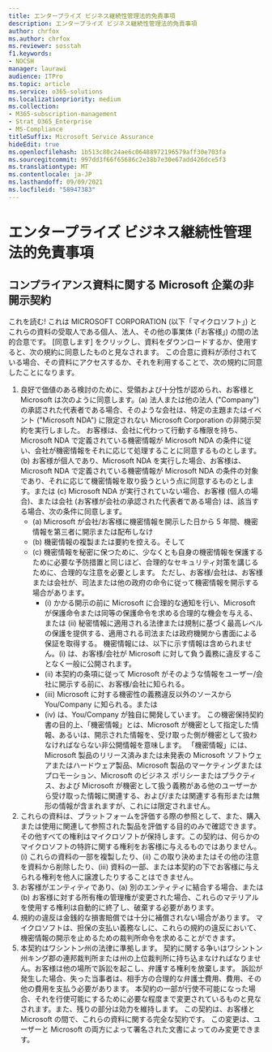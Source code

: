 ```yaml
---
title: エンタープライズ ビジネス継続性管理法的免責事項
description: エンタープライズ ビジネス継続性管理法的免責事項
author: chrfox
ms.author: chrfox
ms.reviewer: sosstah
f1.keywords:
- NOCSH
manager: laurawi
audience: ITPro
ms.topic: article
ms.service: o365-solutions
ms.localizationpriority: medium
ms.collection:
- M365-subscription-management
- Strat_O365_Enterprise
- MS-Compliance
titleSuffix: Microsoft Service Assurance
hideEdit: true
ms.openlocfilehash: 1b513c80c24ae6c06488972196579aff30e703fa
ms.sourcegitcommit: 997dd3f66f65686c2e38b7e30e67add426dce5f3
ms.translationtype: MT
ms.contentlocale: ja-JP
ms.lasthandoff: 09/09/2021
ms.locfileid: "58947383"
---
```

# <a name="enterprise-business-continuity-management-legal-disclaimer"></a>エンタープライズ ビジネス継続性管理法的免責事項

## <a name="microsoft-corporation-non-disclosure-agreement-for-compliance-materials"></a>コンプライアンス資料に関する Microsoft 企業の非開示契約

これを読む! これは MICROSOFT CORPORATION (以下「マイクロソフト」) とこれらの資料の受取人である個人、法人、その他の事業体 (「お客様」) の間の法的合意です。 [同意します] をクリックし、資料をダウンロードするか、使用すると、次の規約に同意したものと見なされます。 この合意に資料が添付されている場合、その資料にアクセスするか、それを利用することで、次の規約に同意したことになります。

1. 良好で価値のある検討のために、受領および十分性が認められ、お客様と Microsoft は次のように同意します。(a) 法人または他の法人 ("Company") の承認された代表者である場合、そのような会社は、特定の主題またはイベント ("Microsoft NDA") に限定されない Microsoft Corporation の非開示契約を実行しました。 お客様は、会社に代わって行動する権限を持ち、Microsoft NDA で定義されている機密情報が Microsoft NDA の条件に従い、会社が機密情報をそれに応じて処理することに同意するものとします。(b) お客様が個人であり、Microsoft NDA を実行した場合、お客様は、Microsoft NDA で定義されている機密情報が Microsoft NDA の条件の対象であり、それに応じて機密情報を取り扱うという点に同意するものとします。または (c) Microsoft NDA が実行されていない場合、お客様 (個人の場合)、または会社 (お客様が会社の承認された代表者である場合) は、該当する場合、次の条件に同意します。 
    - (a) Microsoft が会社/お客様に機密情報を開示した日から 5 年間、機密情報を第三者に開示または配布しなけ 
    - (b) 機密情報の複製または要約を控える。そして 
    - (c) 機密情報を秘密に保つために、少なくとも自身の機密情報を保護するために必要な予防措置と同じほど、合理的なセキュリティ対策を講じるために、合理的な注意を必要とします。 ただし、お客様/会社は、お客様または会社が、司法または他の政府の命令に従って機密情報を開示する場合があります。 
        - (i) かかる開示の前に Microsoft に合理的な通知を行い、Microsoft が保護命令または同等の保護命令を求める合理的な機会を与える、または (ii) 秘密情報に適用される法律または規制に基づく最高レベルの保護を提供する、適用される司法または政府機関から書面による保証を取得する。 機密情報には、以下に示す情報は含められません。(i) は、お客様/会社が Microsoft に対して負う義務に違反することなく一般に公開されます。 
        - (ii) 本契約の条項に従って Microsoft がそのような情報をユーザー/会社に開示する前に、お客様/会社に知られる。
        - (iii) Microsoft に対する機密性の義務違反以外のソースから You/Company に知られる。または
        - (iv) は、You/Company が独自に開発しています。 この機密保持契約書の目的上、「機密情報」とは、Microsoft が機密として指定した情報、あるいは、開示された情報を、受け取った側が機密として扱わなければならない非公開情報を意味します。 「機密情報」には、Microsoft 製品のリリース済みまたは未発表の Microsoft ソフトウェアまたはハードウェア製品、Microsoft 製品のマーケティングまたはプロモーション、Microsoft のビジネス ポリシーまたはプラクティス、および Microsoft が機密として扱う義務がある他のユーザーから受け取った情報に関連する、および/または関連する有形または無形の情報が含まれますが、これには限定されません。
2. これらの資料は、プラットフォームを評価する際の参照として、また、購入または使用に関連して参照された製品を評価する目的のみで確認できます。 その他すべての権利はマイクロソフトが保持します。この契約は、何らかのマイクロソフトの特許に関する権利をお客様に与えるものではありません。 (i) これらの資料の一部を複製したり、(ii) この取り決めまたはその他の注意を資料から削除したり、(iii) 資料の一部、または本契約の下でお客様に与えられる権利を他人に譲渡したりすることはできません。 
3. お客様がエンティティであり、(a) 別のエンティティに結合する場合、または (b) お客様に対する所有権の管理権が変更された場合、これらのマテリアルを使用する権利は自動的に終了し、破棄する必要があります。 
4. 規約の違反は金銭的な損害賠償では十分に補償されない場合があります。  マイクロソフトは、担保の支払い義務なしに、これらの規約の違反において、機密情報の開示を止めるための裁判所命令を求めることができます。  
5. 本契約はワシントン州の法律に準拠します。 契約に関する争いはワシントン州キング郡の連邦裁判所または州の上位裁判所に持ち込まなければなりません。お客様は他の場所で訴訟を起こし、弁護する権利を放棄します。 訴訟が発生した場合、失った当事者は、相手方の合理的な弁護士費用、費用、その他の費用を支払う必要があります。 本契約の一部が行使不可能になった場合、それを行使可能にするために必要な程度まで変更されているものと見なされます。また、残りの部分は効力を維持します。 この契約は、お客様と Microsoft の間で、これらの資料に関する完全な契約です。 この変更は、ユーザーと Microsoft の両方によって署名された文書によってのみ変更できます。
